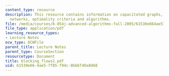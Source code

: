 ```yaml
---
content_type: resource
description: This resource contains information on capacitated graphs, costs in flow
  networks, optimality criteria and algorithms.
file: /media/courses/6-854j-advanced-algorithms-fall-2005/61530e664ae57f85f94c8bb6f40a8d68_blocking_flows2.pdf
file_type: application/pdf
learning_resource_types:
- Lecture Notes
ocw_type: OCWFile
parent_title: Lecture Notes
parent_type: CourseSection
resourcetype: Document
title: blocking_flows2.pdf
uid: 61530e66-4ae5-7f85-f94c-8bb6f40a8d68
---
```

